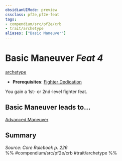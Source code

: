 ```yaml
---
obsidianUIMode: preview
cssclass: pf2e,pf2e-feat
tags:
- compendium/src/pf2e/crb
- trait/archetype
aliases: ["Basic Maneuver"]
---
```

# Basic Maneuver  *Feat 4*  
[archetype](archetype.md "Archetype Feat Trait")  

- **Prerequisites**: [Fighter Dedication](fighter-dedication.md)

You gain a 1st- or 2nd-level fighter feat.

## Basic Maneuver leads to...

[Advanced Maneuver](advanced-maneuver.md)

## Summary

*Source: Core Rulebook p. 226*  
%% #compendium/src/pf2e/crb #trait/archetype %%